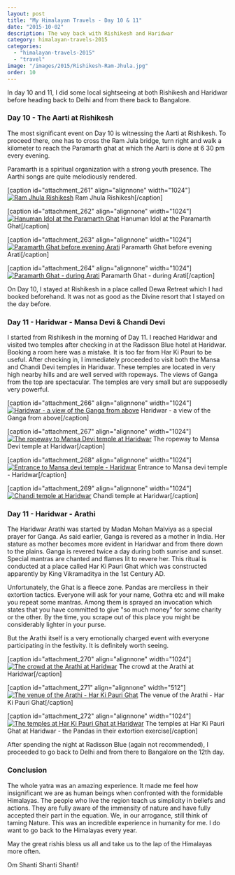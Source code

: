 ```yaml
---
layout: post
title: "My Himalayan Travels - Day 10 & 11"
date: "2015-10-02"
description: The way back with Rishikesh and Haridwar
category: himalayan-travels-2015
categories: 
  - "himalayan-travels-2015"
  - "travel"
image: "/images/2015/Rishikesh-Ram-Jhula.jpg"
order: 10
---
```


In day 10 and 11, I did some local sightseeing at both Rishikesh and Haridwar before heading back to Delhi and from there back to Bangalore.

### Day 10 - The Aarti at Rishikesh

The most significant event on Day 10 is witnessing the Aarti at Rishikesh. To proceed there, one has to cross the Ram Jula bridge, turn right and walk a kilometer to reach the Paramarth ghat at which the Aarti is done at 6 30 pm every evening.

Paramarth is a spiritual organization with a strong youth presence. The Aarthi songs are quite melodiously rendered.

\[caption id="attachment\_261" align="alignnone" width="1024"\][![Ram Jhula Rishikesh](/images/2015/Rishikesh-Ram-Jhula-1024x683.jpg)](/images/2015/Rishikesh-Ram-Jhula.jpg) Ram Jhula Rishikesh\[/caption\]

\[caption id="attachment\_262" align="alignnone" width="1024"\][![Hanuman Idol at the Paramarth Ghat](/images/2015/Rishikesh-Paramarth-Ghat-Hanuman-1024x683.jpg)](/images/2015/Rishikesh-Paramarth-Ghat-Hanuman.jpg) Hanuman Idol at the Paramarth Ghat\[/caption\]

\[caption id="attachment\_263" align="alignnone" width="1024"\][![Paramarth Ghat before evening Arati](/images/2015/Rishikesh-Paramarth-Bhajans-1024x683.jpg)](/images/2015/Rishikesh-Paramarth-Bhajans.jpg) Paramarth Ghat before evening Arati\[/caption\]

\[caption id="attachment\_264" align="alignnone" width="1024"\][![Paramarth Ghat - during Arati](/images/2015/Rishikesh-Paramarth-Arati-1024x683.jpg)](/images/2015/Rishikesh-Paramarth-Arati.jpg) Paramarth Ghat - during Arati\[/caption\]

On Day 10, I stayed at Rishikesh in a place called Dewa Retreat which I had booked beforehand. It was not as good as the Divine resort that I stayed on the day before.

### Day 11 - Haridwar - Mansa Devi & Chandi Devi

I started from Rishikesh in the morning of Day 11. I reached Haridwar and visited two temples after checking in at the Radisson Blue hotel at Haridwar. Booking a room here was a mistake. It is too far from Har Ki Pauri to be useful. After checking in, I immediately proceeded to visit both the Mansa and Chandi Devi temples in Haridwar. These temples are located in very high nearby hills and are well served with ropeways. The views of Ganga from the top are spectacular. The temples are very small but are supposedly very powerful.

\[caption id="attachment\_266" align="alignnone" width="1024"\][![Haridwar - a view of the Ganga from above](/images/2015/Haridwar-View-from-above-1024x683.jpg)](/images/2015/Haridwar-View-from-above.jpg) Haridwar - a view of the Ganga from above\[/caption\]

\[caption id="attachment\_267" align="alignnone" width="1024"\][![The ropeway to Mansa Devi temple at Haridwar](/images/2015/Haridwar-Mansa-Devi-ropeway-1024x683.jpg)](/images/2015/Haridwar-Mansa-Devi-ropeway.jpg) The ropeway to Mansa Devi temple at Haridwar\[/caption\]

\[caption id="attachment\_268" align="alignnone" width="1024"\][![Entrance to Mansa devi temple - Haridwar](/images/2015/Haridwar-Mansa-Devi-entrance-1024x683.jpg)](/images/2015/Haridwar-Mansa-Devi-entrance.jpg) Entrance to Mansa devi temple - Haridwar\[/caption\]

\[caption id="attachment\_269" align="alignnone" width="1024"\][![Chandi temple at Haridwar](/images/2015/Haridwar-Chandi-temple-1024x683.jpg)](/images/2015/Haridwar-Chandi-temple.jpg) Chandi temple at Haridwar\[/caption\]


### Day 11 - Haridwar - Arathi

The Haridwar Arathi was started by Madan Mohan Malviya as a special prayer for Ganga. As said earlier, Ganga is revered as a mother in India. Her stature as mother becomes more evident in Haridwar and from there down to the plains. Ganga is revered twice a day during both sunrise and sunset. Special mantras are chanted and flames lit to revere her. This ritual is conducted at a place called Har Ki Pauri Ghat which was constructed apparently by King Vikramaditya in the 1st Century AD.

Unfortunately, the Ghat is a fleece zone. Pandas are merciless in their extortion tactics. Everyone will ask for your name, Gothra etc and will make you repeat some mantras. Among them is sprayed an invocation which states that you have committed to give "so much money" for some charity or the other. By the time, you scrape out of this place you might be considerably lighter in your purse.

But the Arathi itself is a very emotionally charged event with everyone participating in the festivity. It is definitely worth seeing.

\[caption id="attachment\_270" align="alignnone" width="1024"\][![The crowd at the Arathi at Haridwar](/images/2015/Haridwar-Arathi-crowd-1024x683.jpg)](/images/2015/Haridwar-Arathi-crowd.jpg) The crowd at the Arathi at Haridwar\[/caption\]

\[caption id="attachment\_271" align="alignnone" width="512"\][![The venue of the Arathi - Har Ki Pauri Ghat](/images/2015/Haridwar-Arathi-Har-Ki-Pauri-Ghat.jpg)](/images/2015/Haridwar-Arathi-Har-Ki-Pauri-Ghat.jpg) The venue of the Arathi - Har Ki Pauri Ghat\[/caption\]

\[caption id="attachment\_272" align="alignnone" width="1024"\][![The temples at Har Ki Pauri Ghat at Haridwar](/images/2015/Haridwar-Arathi-temples-1024x683.jpg)](/images/2015/Haridwar-Arathi-temples.jpg) The temples at Har Ki Pauri Ghat at Haridwar - the Pandas in their extortion exercise\[/caption\]

After spending the night at Radisson Blue (again not recommended), I proceeded to go back to Delhi and from there to Bangalore on the 12th day.

### Conclusion

The whole yatra was an amazing experience. It made me feel how insignificant we are as human beings when confronted with the formidable Himalayas. The people who live the region teach us simplicity in beliefs and actions. They are fully aware of the immensity of nature and have fully accepted their part in the equation. We, in our arrogance, still think of taming Nature. This was an incredible experience in humanity for me. I do want to go back to the Himalayas every year.

May the great rishis bless us all and take us to the lap of the Himalayas more often.

Om Shanti Shanti Shanti!
